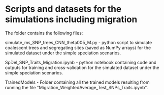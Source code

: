 # **Scripts and datasets for the simulations including migration**
The folder contains the following files:

simulate_ms_SNP_trees_CNN_theta005_M.py - python script to simulate coalescent trees and segregating sites (saved as NumPy arrays)
for the simulated dataset under the simple speciation scenarios.

SpDel_SNP_Traits_Migration.ipynb -  python notebook containing code and outputs for training and cross-validation 
for the simulated dataset under the simple speciation scenarios.

TrainedModels - Folder containing all the trained models resulting from running the file "Migration_WeightedAverage_Test_SNPs_Traits.ipynb".

